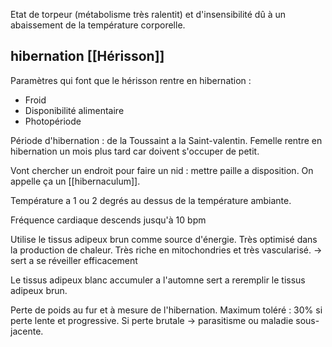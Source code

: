 Etat de torpeur (métabolisme très ralentit) et d'insensibilité dû à un abaissement de la température corporelle. 

## hibernation [[Hérisson]]

Paramètres qui font que le hérisson rentre en hibernation : 
- Froid
- Disponibilité alimentaire
- Photopériode

Période d'hibernation : de la Toussaint a la Saint-valentin. Femelle rentre en hibernation un mois plus tard car doivent s'occuper de petit.

Vont chercher un endroit pour faire un nid : mettre paille a disposition. On appelle ça un [[hibernaculum]].

Température a 1 ou 2 degrés au dessus de la température ambiante.

Fréquence cardiaque descends jusqu'à 10 bpm

Utilise le tissus adipeux brun comme source d'énergie. Très optimisé dans la production de chaleur. Très riche en mitochondries et très vascularisé. -> sert a se réveiller efficacement

Le tissus adipeux blanc accumuler a l'automne sert a reremplir le tissus adipeux brun.

Perte de poids au fur et à mesure de l'hibernation. Maximum toléré : 30% si perte lente et progressive.
Si perte brutale -> parasitisme ou maladie sous-jacente.